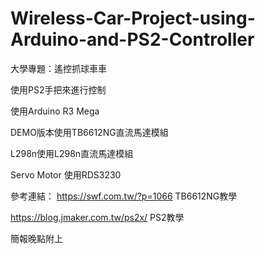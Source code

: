 # Wireless-Car-Project-using-Arduino-and-PS2-Controller

大學專題：遙控抓球車車

使用PS2手把來進行控制

使用Arduino R3 Mega

DEMO版本使用TB6612NG直流馬達模組

L298n使用L298n直流馬達模組

Servo Motor 使用RDS3230

參考連結：
https://swf.com.tw/?p=1066   TB6612NG教學

https://blog.jmaker.com.tw/ps2x/    PS2教學

簡報晚點附上
